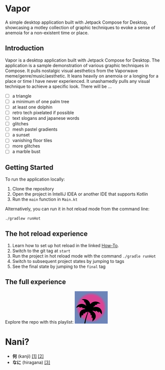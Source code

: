 # Vapor

A simple desktop application built with Jetpack Compose for Desktop, showcasing a motley collection of graphic techniques to evoke a sense of anemoia for a non-existent time or place.  

## Introduction

Vapor is a desktop application built with Jetpack Compose for Desktop. The application is a sample demonstration of
various graphic techniques in Compose. It pulls nostalgic visual aesthetics from the Vaporwave
meme/genre/music/aesthetic. It leans heavily on anemoia or a longing for a place or time I have never experienced. It
unashamedly pulls any visual technique to achieve a specific look. There will be ...
- [ ] a triangle
- [ ] a minimum of one palm tree
- [ ] at least one dolphin
- [ ] retro tech pixelated if possible
- [ ] text slogans and japanese words
- [ ] glitches
- [ ] mesh pastel gradients
- [ ] a sunset
- [ ] vanishing floor tiles
- [ ] more glitches
- [ ] a marble bust

## Getting Started

To run the application locally:

1. Clone the repository
2. Open the project in IntelliJ IDEA or another IDE that supports Kotlin
3. Run the `main` function in `Main.kt`

Alternatively, you can run it in hot reload mode from the command line:

```
./gradlew runHot
```

## The hot reload experience

1. Learn how to set up hot reload in the linked [How-To](howToAddHotReload.md).
2. Switch to the git tag at `start`
3. Run the project in hot reload mode with the command `./gradle runHot`
4. Switch to subsequent project states by jumping to tags
5. See the final state by jumping to the `final` tag

## The full experience

Explore the repo with this playlist:
[![soundtrack](docs/look/vapor.png)](https://open.spotify.com/playlist/37i9dQZF1DWU4EQPjP9ZpS?si=bc5c54b8da854f7f)

# Nani?
- **何** (kanji) [[1]](https://www.reddit.com/r/translator/comments/z66rzc/english_japanese_i_need_conformation_on_how_to/) [[2]](https://www.thoughtco.com/nani-in-japanese-2028328)
- **なに** (hiragana) [[3]](https://www.reddit.com/r/translator/comments/z66rzc/english_japanese_i_need_conformation_on_how_to/)
